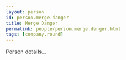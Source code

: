 ```yaml
---
layout: person
id: person.merge.danger
title: Merge Danger
permalink: people/person.merge.danger.html
tags: [company.round]
---
```


Person details...